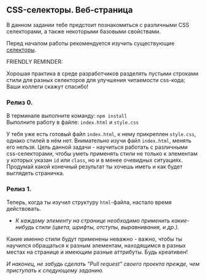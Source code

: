 ## CSS-селекторы. Веб-страница

В данном задании тебе предстоит познакомиться с различными CSS селекторами, а также некоторыми базовыми свойствами.

Перед началом работы рекомендуется изучить существующие [селекторы](https://learn.javascript.ru/css-selectors).

FRIENDLY REMINDER:

Хорошая практика в среде разработчиков разделять пустыми строками стили для разных селекторов для улучшения читаемости css-кода; Ваши коллеги скажут спасибо!

### Релиз 0.
В терминале выполните команду: `npm install`   
Выполните работу в файле: `index.html` и `style.css`   

У тебя уже есть готовый файл `index.html`, к нему прикреплен `style.css`, однако стилей в нём нет. Внимательно изучи файл `index.html`, менять его нельзя. Цель данной задачи - научиться работать с различными css-селекторами, чтобы уметь применять стили не только к элементам у которых указан `id` или `class`, но и в менее очевидных ситуациях.
Продумай какой конечный результат ты хочешь иметь и как будет выглядеть страничка.

### Релиз 1.

Теперь, когда ты изучил структуру `html`-файла, настало время действовать. 

- _К каждому элементу на странице необходимо применить какие-нибудь стили (цвета, шрифты, отступы, выравнивания, и др.)._

Какие именно стили будут применены неважно - важно, чтобы ты научился обращаться к разным элементам, находящимся в разных местах на странице и имеющим разные аттрибуты. Будь креативен!

_И наконец, не забудь сделать "Pull request" своего проекта прежде, чем приступать к следующему заданию._
